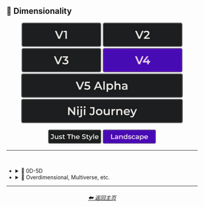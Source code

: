 <h2>🌌 Dimensionality</h2>

<div align="center">

[<img src="/Images/Repo_Parts/Buttons/Version_Buttons/button_version_V1_inactive.webp?raw=true" alt="MidJourney V1" height="64" />](/Pages/MJ_V1/Style_Pages/Sphere/Dimensionality.md)
[<img src="/Images/Repo_Parts/Buttons/Version_Buttons/button_version_V2_inactive.webp?raw=true" alt="MidJourney V2" height="64" />](/Pages/MJ_V2/Style_Pages/Sphere/Dimensionality.md)
[<img src="/Images/Repo_Parts/Buttons/Version_Buttons/button_version_V3_inactive.webp?raw=true" alt="MidJourney V3" height="64" />](/Pages/MJ_V3/Style_Pages/Just_The_Style/Dimensionality.md)
[<img src="/Images/Repo_Parts/Buttons/Version_Buttons/button_version_V4_active.webp?raw=true" alt="MidJourney V4" height="64" />](/Pages/MJ_V4/Style_Pages/Just_The_Style/Dimensionality.md)
<br>
[<img src="/Images/Repo_Parts/Buttons/Version_Buttons/button_version_V5_Alpha_inactive_half.webp?raw=true" alt="MidJourney V5" height="64" />](/Pages/MJ_V5/Style_Pages/Just_The_Style/Dimensionality.md)
[<img src="/Images/Repo_Parts/Buttons/Version_Buttons/button_version_niji_inactive_half.webp?raw=true" alt="Niji Journey" height="64" />](/Pages/Niji_Journey/Style_Pages/Dimensionality.md)

[<img src="/Images/Repo_Parts/Buttons/Image_Type_Buttons/button_just_the_style_inactive.webp?raw=true" alt="Just The Style" width="140.5" />](/Pages/MJ_V4/Style_Pages/Just_The_Style/Dimensionality.md)
[<img src="/Images/Repo_Parts/Buttons/Image_Type_Buttons/button_landscape_active.webp?raw=true" alt="Landscape" width="140.5" />](/Pages/MJ_V4/Style_Pages/Landscape/Dimensionality.md)
</div>

<hr>
<br>


- <details><summary>🌌 0D-5D</summary><p><div align="center">

	| 0-Dimensional | 0-D |
	| :-: | :-: |
	| <img src="/Images/MJ_V4/V4_Alpha_3.6/Midjourney_Styles_(landscape)/Dimensionality/Landscape_0-Dimensional.webp?raw=true" width="256" /> | <img src="/Images/MJ_V4/V4_Alpha_3.6/Midjourney_Styles_(landscape)/Dimensionality/Landscape_0-D.webp?raw=true" width="256" /> |
	
	<br>
	
	| 1-Dimensional | 1-D |
	| :-: | :-: |
	| <img src="/Images/MJ_V4/V4_Alpha_3.6/Midjourney_Styles_(landscape)/Dimensionality/Landscape_1-Dimensional.webp?raw=true" width="256" /> | <img src="/Images/MJ_V4/V4_Alpha_3.6/Midjourney_Styles_(landscape)/Dimensionality/Landscape_1-D.webp?raw=true" width="256" /> |
	
	<br>

	| 2-Dimensional | 2D |
	| :-: | :-: |
	| <img src="/Images/MJ_V4/V4_Alpha_3.6/Midjourney_Styles_(landscape)/Dimensionality/Landscape_2-Dimensional.webp?raw=true" width="256" /> | <img src="/Images/MJ_V4/V4_Alpha_3.6/Midjourney_Styles_(landscape)/Dimensionality/Landscape_2D.webp?raw=true" width="256" /> | 
	
	<br>
	
	| 2.5-Dimensional | 2.5D |
	| :-: | :-: |
	| <img src="/Images/MJ_V4/V4_Alpha_3.6/Midjourney_Styles_(landscape)/Dimensionality/Landscape_2.5-Dimensional.webp?raw=true" width="256" /> | <img src="/Images/MJ_V4/V4_Alpha_3.6/Midjourney_Styles_(landscape)/Dimensionality/Landscape_2.5D.webp?raw=true" width="256" /> |
	
	<br>
	
	| 3-Dimensional | 3D |
	| :-: | :-: |
	| <img src="/Images/MJ_V4/V4_Alpha_3.6/Midjourney_Styles_(landscape)/Dimensionality/Landscape_3-Dimensional.webp?raw=true" width="256" /> | <img src="/Images/MJ_V4/V4_Alpha_3.6/Midjourney_Styles_(landscape)/Dimensionality/Landscape_3D.webp?raw=true" width="256" /> | 
	
	<br>
	
	| 4-Dimensional | 4D |
	| :-: | :-: |
	| <img src="/Images/MJ_V4/V4_Alpha_3.6/Midjourney_Styles_(landscape)/Dimensionality/Landscape_4-Dimensional.webp?raw=true" width="256" /> | <img src="/Images/MJ_V4/V4_Alpha_3.6/Midjourney_Styles_(landscape)/Dimensionality/Landscape_4D.webp?raw=true" width="256" /> | 
	
	<br>

	| 5-Dimensional | 5D |
	| :-: | :-: |
	| <img src="/Images/MJ_V4/V4_Alpha_3.6/Midjourney_Styles_(landscape)/Dimensionality/Landscape_5-Dimensional.webp?raw=true" width="256" /> | <img src="/Images/MJ_V4/V4_Alpha_3.6/Midjourney_Styles_(landscape)/Dimensionality/Landscape_5D.webp?raw=true" width="256" /> | 

	</div></p></details>


- <details><summary>🌌 Overdimensional, Multiverse, etc.</summary><p><div align="center">

	| Dimensionality |
	| :-: |
	| <img src="/Images/MJ_V4/V4_Alpha_3.6/Midjourney_Styles_(landscape)/Dimensionality/Landscape_Dimensionality.webp?raw=true" width="256" /> |
	
	<br>

	| Overdimensional | Underdimensional | Hyperdimensional |
	| :-: | :-: | :-: |
	| <img src="/Images/MJ_V4/V4_Alpha_3.6/Midjourney_Styles_(landscape)/Dimensionality/Landscape_Overdimensional.webp?raw=true" width="256" /> | <img src="/Images/MJ_V4/V4_Alpha_3.6/Midjourney_Styles_(landscape)/Dimensionality/Landscape_Underdimensional.webp?raw=true" width="256" /> | <img src="/Images/MJ_V4/V4_Alpha_3.6/Midjourney_Styles_(landscape)/Dimensionality/Landscape_Hyperdimensional.webp?raw=true" width="256" /> | 
	
	<br>
	
	| Subdimensional | Everdimensional | Omnidimensional |
	| :-: | :-: | :-: |
	| <img src="/Images/MJ_V4/V4_Alpha_3.6/Midjourney_Styles_(landscape)/Dimensionality/Landscape_Subdimensional.webp?raw=true" width="256" /> | <img src="/Images/MJ_V4/V4_Alpha_3.6/Midjourney_Styles_(landscape)/Dimensionality/Landscape_Everdimensional.webp?raw=true" width="256" /> | <img src="/Images/MJ_V4/V4_Alpha_3.6/Midjourney_Styles_(landscape)/Dimensionality/Landscape_Omnidimensional.webp?raw=true" width="256" /> |
	
	<br>
	
	| Extradimensional | Beyond-Dimensional | Excessively-Dimensional |
	| :-: | :-: | :-: |
	| <img src="/Images/MJ_V4/V4_Alpha_3.6/Midjourney_Styles_(landscape)/Dimensionality/Landscape_Extradimensional.webp?raw=true" width="256" /> | <img src="/Images/MJ_V4/V4_Alpha_3.6/Midjourney_Styles_(landscape)/Dimensionality/Landscape_Beyond-Dimensional.webp?raw=true" width="256" /> | <img src="/Images/MJ_V4/V4_Alpha_3.6/Midjourney_Styles_(landscape)/Dimensionality/Landscape_Excessively-Dimensional.webp?raw=true" width="256" /> | 
	
	<br>
	
	| Alldimensional | Multiverse |
	| :-: | :-: |
	| <img src="/Images/MJ_V4/V4_Alpha_3.6/Midjourney_Styles_(landscape)/Dimensionality/Landscape_Alldimensional.webp?raw=true" width="256" /> | <img src="/Images/MJ_V4/V4_Alpha_3.6/Midjourney_Styles_(landscape)/Dimensionality/Landscape_Multiverse.webp?raw=true" width="256" /> |

	<br>
	
	| Parallel-Universe | Perpendicular-Universe |
	| :-: | :-: |
	| <img src="/Images/MJ_V4/V4_Alpha_3.6/Midjourney_Styles_(landscape)/Dimensionality/Landscape_Parallel-Universe.webp?raw=true" width="256" /> | <img src="/Images/MJ_V4/V4_Alpha_3.6/Midjourney_Styles_(landscape)/Dimensionality/Landscape_Perpendicular-Universe.webp?raw=true" width="256" /> |

	</div></p></details>
	    
<hr><!--------------->
<div align="center">
<h6><a href="/README.md">⬅ 返回主页</a></h6>
</div>